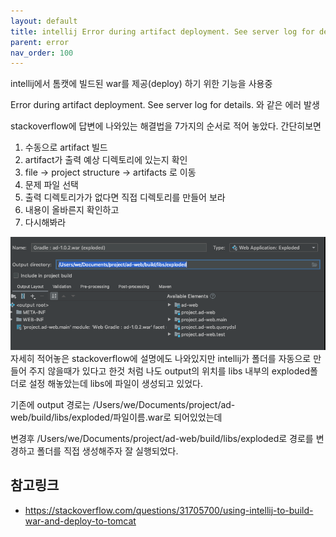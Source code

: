 ```yaml
---
layout: default
title: intellij Error during artifact deployment. See server log for details.
parent: error
nav_order: 100
---
```


intellij에서 톰캣에 빌드된 war를 제공(deploy) 하기 위한 기능을 사용중

Error during artifact deployment. See server log for details. 와 같은 에러 발생

stackoverflow에 답변에 나와있는 해결법을 7가지의 순서로 적어 놓았다. 간단히보면

1. 수동으로 artifact 빌드
2. artifact가 출력 예상 디렉토리에 있는지 확인
3. file -> project structure -> artifacts 로 이동
4. 문제 파일 선택
5. 출력 디렉토리가가 없다면 직접 디렉토리를 만들어 보라<br>
6. 내용이 올바른지 확인하고
7. 다시해봐라

![](/docs/attach/intellij-error-artifacts.png)
자세히 적어놓은 stackoverflow에 설명에도 나와있지만 intellij가 폴더를 자동으로 만들어 주지 않을때가 있다고 한것 처럼 나도 output의 위치를 libs 내부의 exploded폴더로 설정 해놓았는데 libs에 파일이 생성되고 있었다.

기존에 output 경로는 /Users/we/Documents/project/ad-web/build/libs/exploded/파일이름.war로 되어있었는데

변경후 /Users/we/Documents/project/ad-web/build/libs/exploded로 경로를 변경하고 폴더를 직접 생성해주자 잘 실행되었다.

## 참고링크
* https://stackoverflow.com/questions/31705700/using-intellij-to-build-war-and-deploy-to-tomcat
